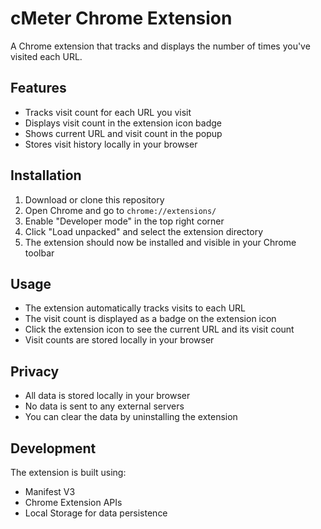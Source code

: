 # cMeter Chrome Extension

A Chrome extension that tracks and displays the number of times you've visited each URL.

## Features

- Tracks visit count for each URL you visit
- Displays visit count in the extension icon badge
- Shows current URL and visit count in the popup
- Stores visit history locally in your browser

## Installation

1. Download or clone this repository
2. Open Chrome and go to `chrome://extensions/`
3. Enable "Developer mode" in the top right corner
4. Click "Load unpacked" and select the extension directory
5. The extension should now be installed and visible in your Chrome toolbar

## Usage

- The extension automatically tracks visits to each URL
- The visit count is displayed as a badge on the extension icon
- Click the extension icon to see the current URL and its visit count
- Visit counts are stored locally in your browser

## Privacy

- All data is stored locally in your browser
- No data is sent to any external servers
- You can clear the data by uninstalling the extension

## Development

The extension is built using:
- Manifest V3
- Chrome Extension APIs
- Local Storage for data persistence 